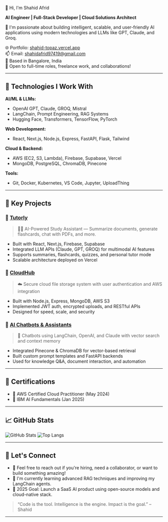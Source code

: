  👋 Hi, I'm Shahid Afrid

**AI Engineer | Full-Stack Developer | Cloud Solutions Architect**

🔭 I'm passionate about building intelligent, scalable, and user-friendly AI applications using modern technologies and LLMs like GPT, Claude, and Groq.

🌐 Portfolio: [shahid-topaz.vercel.app](https://shahid-topaz.vercel.app/)  
📫 Email: shahidafrid97419@gmail.com  
📍 Based in Bangalore, India  
💼 Open to full-time roles, freelance work, and collaborations!

---

## 🚀 Technologies I Work With

**AI/ML & LLMs:**
- OpenAI GPT, Claude, GROQ, Mistral
- LangChain, Prompt Engineering, RAG Systems
- Hugging Face, Transformers, TensorFlow, PyTorch

**Web Development:**
- React, Next.js, Node.js, Express, FastAPI, Flask, Tailwind

**Cloud & Backend:**
- AWS (EC2, S3, Lambda), Firebase, Supabase, Vercel
- MongoDB, PostgreSQL, ChromaDB, Pinecone

**Tools:**
- Git, Docker, Kubernetes, VS Code, Jupyter, UploadThing

---

## 🧠 Key Projects

### 🔹 [Tutorly](https://gettutorly.com)
> 🧑‍🏫 AI-Powered Study Assistant — Summarize documents, generate flashcards, chat with PDFs, and more.

- Built with React, Next.js, Firebase, Supabase
- Integrated LLM APIs (Claude, GPT, GROQ) for multimodal AI features
- Supports summaries, flashcards, quizzes, and personal tutor mode
- Scalable architecture deployed on Vercel

### 🔹 [CloudHub](https://shahid-cloud-file-storage.vercel.app/)
> ☁️ Secure cloud file storage system with user authentication and AWS integration

- Built with Node.js, Express, MongoDB, AWS S3
- Implemented JWT auth, encrypted uploads, and RESTful APIs
- Designed for speed, scale, and security

### 🔹 [AI Chatbots & Assistants](https://github.com/akhi-shxhid)
> 🤖 Chatbots using LangChain, OpenAI, and Claude with vector search and context memory

- Integrated Pinecone & ChromaDB for vector-based retrieval
- Built custom prompt templates and FastAPI backends
- Used for knowledge Q&A, document interaction, and automation

---

## 🏅 Certifications

- 📜 AWS Certified Cloud Practitioner (May 2024)
- 📜 IBM AI Fundamentals (Jan 2025)

---

## 📈 GitHub Stats

![GitHub Stats](https://github-readme-stats.vercel.app/api?username=akhi-shxhid&show_icons=true&theme=radical)
![Top Langs](https://github-readme-stats.vercel.app/api/top-langs/?username=akhi-shxhid&layout=compact&theme=radical)

---

## 🤝 Let's Connect

- 💬 Feel free to reach out if you're hiring, need a collaborator, or want to build something amazing!
- 🌱 I'm currently learning advanced RAG techniques and improving my LangChain agents.
- 🎯 2025 Goal: Launch a SaaS AI product using open-source models and cloud-native stack.

> “Code is the tool. Intelligence is the engine. Impact is the goal.” – Shahid

---